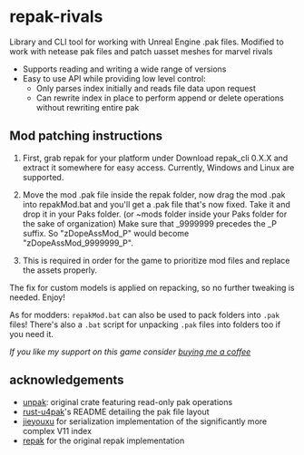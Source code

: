 # repak-rivals

Library and CLI tool for working with Unreal Engine .pak files. Modified to work with netease pak files and patch uasset meshes for marvel rivals

 - Supports reading and writing a wide range of versions
 - Easy to use API while providing low level control:
   - Only parses index initially and reads file data upon request
   - Can rewrite index in place to perform append or delete operations without rewriting entire pak

## Mod patching instructions
1) First, grab repak for your platform under Download repak_cli 0.X.X and extract it somewhere for easy access. Currently, Windows and Linux are supported.
2) Move the mod .pak file inside the repak folder, now drag the mod .pak into repakMod.bat and you'll get a .pak file that's now fixed. Take it and drop it in your Paks folder. (or ~mods folder inside your Paks folder for the sake of organization)
Make sure that _9999999 precedes the _P suffix. So "zDopeAssMod_P" would become "zDopeAssMod_9999999_P".

3) This is required in order for the game to prioritize mod files and replace the assets properly.

The fix for custom models is applied on repacking, so no further tweaking is needed. Enjoy!

As for modders:
`repakMod.bat` can also be used to pack folders into `.pak` files! There's also a `.bat` script for unpacking `.pak` files into folders too if you need it.


*If you like my support on this game consider [buying me a coffee](https://buymeacoffee.com/natimerry)*


## acknowledgements
- [unpak](https://github.com/bananaturtlesandwich/unpak): original crate featuring read-only pak operations
- [rust-u4pak](https://github.com/panzi/rust-u4pak)'s README detailing the pak file layout
- [jieyouxu](https://github.com/jieyouxu) for serialization implementation of the significantly more complex V11 index
- [repak](https://github.com/trumank/repak) for the original repak implementation
